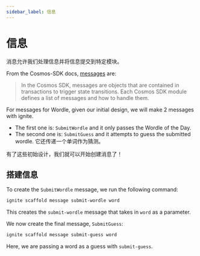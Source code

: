 ```yaml
---
sidebar_label: 信息
---
```


# 信息

消息允许我们处理信息并将信息提交到特定模块。

From the Cosmos-SDK docs, [messages](https://docs.cosmos.network/master/building-modules/messages-and-queries.html#messages) are:

> In the Cosmos SDK, messages are objects that are contained in transactions to trigger state transitions. Each Cosmos SDK module defines a list of messages and how to handle them.

For messages for Wordle, given our initial design, we will make 2 messages with ignite.

* The first one is: `SubmitWordle` and it only passes the Wordle of the Day.
* The second one is: `SubmitGuess` and it attempts to guess the submitted wordle. 它还传递一个单词作为猜测。

有了这些初始设计，我们就可以开始创建消息了！

## 搭建信息

To create the `SubmitWordle` message, we run the following command:

```sh
ignite scaffold message submit-wordle word
```

This creates the `submit-wordle` message that takes in `word` as a parameter.

We now create the final message, `SubmitGuess`:

```sh
ignite scaffold message submit-guess word
```

Here, we are passing a word as a guess with `submit-guess`.

